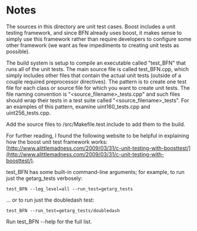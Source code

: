 # Notes
The sources in this directory are unit test cases.  Boost includes a
unit testing framework, and since BFN already uses boost, it makes
sense to simply use this framework rather than require developers to
configure some other framework (we want as few impediments to creating
unit tests as possible).

The build system is setup to compile an executable called "test_BFN"
that runs all of the unit tests.  The main source file is called
test_BFN.cpp, which simply includes other files that contain the
actual unit tests (outside of a couple required preprocessor
directives).  The pattern is to create one test file for each class or
source file for which you want to create unit tests.  The file naming
convention is "<source_filename>_tests.cpp" and such files should wrap
their tests in a test suite called "<source_filename>_tests".  For an
examples of this pattern, examine uint160_tests.cpp and
uint256_tests.cpp.

Add the source files to /src/Makefile.test.include to add them to the build.

For further reading, I found the following website to be helpful in
explaining how the boost unit test framework works:
[http://www.alittlemadness.com/2009/03/31/c-unit-testing-with-boosttest/](http://www.alittlemadness.com/2009/03/31/c-unit-testing-with-boosttest/).

test_BFN has some built-in command-line arguments; for
example, to run just the getarg_tests verbosely:

    test_BFN --log_level=all --run_test=getarg_tests

... or to run just the doubledash test:

    test_BFN --run_test=getarg_tests/doubledash

Run  test_BFN --help   for the full list.

